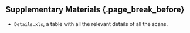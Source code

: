 ## Supplementary Materials {.page_break_before}

- `Details.xls`, a table with all the relevant details of all the scans.